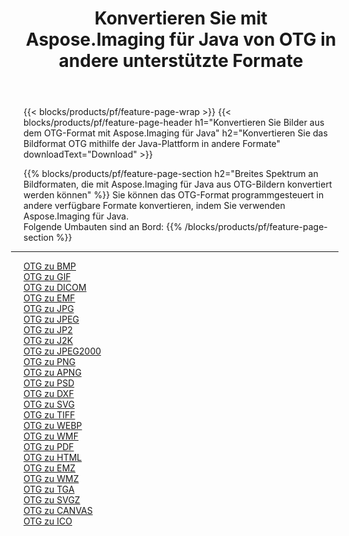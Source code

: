 ﻿---
title: Konvertieren Sie mit Aspose.Imaging für Java von OTG in andere unterstützte Formate 
weight: 3920
url: /de/java/conversion/from/otg 
lang: de
langdirlevel: 2
locales: zh-hans,ja,it,ru,de,es,fr,nl,id,lt,pl,pt,vi,tr,ko,zh-hant,ar,hi,th,sv,cs,uk,he
description: Aspose.Imaging kann mithilfe der Java-Plattform problemlos von OTG in andere Formate konvertieren
---

{{< blocks/products/pf/feature-page-wrap >}}
{{< blocks/products/pf/feature-page-header h1="Konvertieren Sie Bilder aus dem OTG-Format mit Aspose.Imaging für Java" h2="Konvertieren Sie das Bildformat OTG mithilfe der Java-Plattform in andere Formate" downloadText="Download" >}}


{{% blocks/products/pf/feature-page-section  h2="Breites Spektrum an Bildformaten, die mit Aspose.Imaging für Java aus OTG-Bildern konvertiert werden können" %}}
Sie können das OTG-Format programmgesteuert in andere verfügbare Formate konvertieren, indem Sie verwenden
Aspose.Imaging für Java.
<br/>
Folgende Umbauten sind an Bord:
{{% /blocks/products/pf/feature-page-section %}}
<div class="container-fluid productfamilypage bg-gray">
    <div class="convertypes bg-gray agp-content section">
        <div class="container">
		<hr style="margin-left:-20px;"/>
		<div class="row other-converters">
		    <div class='col-md-2 other-converter remove-lp remove-rp'><a href="/imaging/de/java/conversion/otg-to-bmp" >OTG zu BMP</a></div><div class='col-md-2 other-converter remove-lp remove-rp'><a href="/imaging/de/java/conversion/otg-to-gif" >OTG zu GIF</a></div><div class='col-md-2 other-converter remove-lp remove-rp'><a href="/imaging/de/java/conversion/otg-to-dicom" >OTG zu DICOM</a></div><div class='col-md-2 other-converter remove-lp remove-rp'><a href="/imaging/de/java/conversion/otg-to-emf" >OTG zu EMF</a></div><div class='col-md-2 other-converter remove-lp remove-rp'><a href="/imaging/de/java/conversion/otg-to-jpg" >OTG zu JPG</a></div><div class='col-md-2 other-converter remove-lp remove-rp'><a href="/imaging/de/java/conversion/otg-to-jpeg" >OTG zu JPEG</a></div><div class='col-md-2 other-converter remove-lp remove-rp'><a href="/imaging/de/java/conversion/otg-to-jp2" >OTG zu JP2</a></div><div class='col-md-2 other-converter remove-lp remove-rp'><a href="/imaging/de/java/conversion/otg-to-j2k" >OTG zu J2K</a></div><div class='col-md-2 other-converter remove-lp remove-rp'><a href="/imaging/de/java/conversion/otg-to-jpeg2000" >OTG zu JPEG2000</a></div><div class='col-md-2 other-converter remove-lp remove-rp'><a href="/imaging/de/java/conversion/otg-to-png" >OTG zu PNG</a></div><div class='col-md-2 other-converter remove-lp remove-rp'><a href="/imaging/de/java/conversion/otg-to-apng" >OTG zu APNG</a></div><div class='col-md-2 other-converter remove-lp remove-rp'><a href="/imaging/de/java/conversion/otg-to-psd" >OTG zu PSD</a></div><div class='col-md-2 other-converter remove-lp remove-rp'><a href="/imaging/de/java/conversion/otg-to-dxf" >OTG zu DXF</a></div><div class='col-md-2 other-converter remove-lp remove-rp'><a href="/imaging/de/java/conversion/otg-to-svg" >OTG zu SVG</a></div><div class='col-md-2 other-converter remove-lp remove-rp'><a href="/imaging/de/java/conversion/otg-to-tiff" >OTG zu TIFF</a></div><div class='col-md-2 other-converter remove-lp remove-rp'><a href="/imaging/de/java/conversion/otg-to-webp" >OTG zu WEBP</a></div><div class='col-md-2 other-converter remove-lp remove-rp'><a href="/imaging/de/java/conversion/otg-to-wmf" >OTG zu WMF</a></div><div class='col-md-2 other-converter remove-lp remove-rp'><a href="/imaging/de/java/conversion/otg-to-pdf" >OTG zu PDF</a></div><div class='col-md-2 other-converter remove-lp remove-rp'><a href="/imaging/de/java/conversion/otg-to-html" >OTG zu HTML</a></div><div class='col-md-2 other-converter remove-lp remove-rp'><a href="/imaging/de/java/conversion/otg-to-emz" >OTG zu EMZ</a></div><div class='col-md-2 other-converter remove-lp remove-rp'><a href="/imaging/de/java/conversion/otg-to-wmz" >OTG zu WMZ</a></div><div class='col-md-2 other-converter remove-lp remove-rp'><a href="/imaging/de/java/conversion/otg-to-tga" >OTG zu TGA</a></div><div class='col-md-2 other-converter remove-lp remove-rp'><a href="/imaging/de/java/conversion/otg-to-svgz" >OTG zu SVGZ</a></div><div class='col-md-2 other-converter remove-lp remove-rp'><a href="/imaging/de/java/conversion/otg-to-canvas" >OTG zu CANVAS</a></div><div class='col-md-2 other-converter remove-lp remove-rp'><a href="/imaging/de/java/conversion/otg-to-ico" >OTG zu ICO</a></div>
                </div>
        </div>
    </div>
</div>
<br/>


